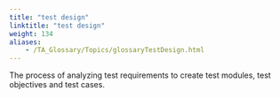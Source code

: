 ```yaml
--- 
title: "test design"
linktitle: "test design"
weight: 134
aliases: 
    - /TA_Glossary/Topics/glossaryTestDesign.html
---
```


The process of analyzing test requirements to create test modules, test objectives and test cases.

